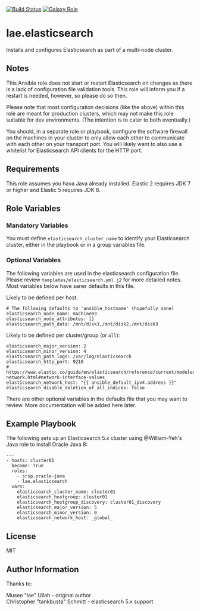[![Build Status](https://travis-ci.org/lae/ansible-role-elasticsearch.svg?branch=master)](https://travis-ci.org/lae/ansible-role-elasticsearch)
[![Galaxy Role](https://img.shields.io/badge/ansible--galaxy-elasticsearch-blue.svg)](https://galaxy.ansible.com/lae/elasticsearch/)

lae.elasticsearch
=========

Installs and configures Elasticsearch as part of a multi-node cluster.

## Notes

This Ansible role does not start or restart Elasticsearch on changes as there 
is a lack of configuration file validation tools. This role will inform you if 
a restart is needed, however, so please do so then.

Please note that most configuration decisions (like the above) within this role 
are meant for production clusters, which may not make this role suitable for 
dev environments. (The intention is to cater to both eventually.)

You should, in a separate role or playbook, configure the software firewall on 
the machines in your cluster to only allow each other to communicate with each 
other on your transport port. You will likely want to also use a whitelist for 
Elasticsearch API clients for the HTTP port.

## Requirements

This role assumes you hava Java already installed. Elastic 2 requires JDK 7 or higher and Elastic 5 requires JDK 8.

## Role Variables

### Mandatory Variables

You must define `elasticsearch_cluster_name` to identify your Elasticsearch 
cluster, either in the playbook or in a group variables file.

### Optional Variables

The following variables are used in the elasticsearch configuration file. 
Please review `templates/elasticsearch.yml.j2` for more detailed notes.
Most variables below have saner defaults in this file.

Likely to be defined per host:

```
# The following defaults to 'ansible_hostname' (hopefully sane)
elasticsearch_node_name: machine03
elasticsearch_node_attributes: []
elasticsearch_path_data: /mnt/disk1,/mnt/disk2,/mnt/disk3
```

Likely to be defined per cluster/group (or `all`):

```
elasticsearch_major_version: 2
elasticsearch_minor_version: 4
elasticsearch_path_logs: /var/log/elasticsearch
elasticsearch_http_port: 9210
# https://www.elastic.co/guide/en/elasticsearch/reference/current/modules-network.html#network-interface-values
elasticsearch_network_host: "{{ ansible_default_ipv4.address }}"
elasticsearch_disable_deletion_of_all_indices: false
```

There are other optional variables in the defaults file that you may want to 
review. More documentation will be added here later.

Example Playbook
----------------

The following sets up an Elasticsearch 5.x cluster using @William-Yeh's Java 
role to install Oracle Java 8:

```
---
- hosts: cluster01
  become: True
  roles:
    - srsp.oracle-java
    - lae.elasticsearch
  vars:
    elasticsearch_cluster_name: cluster01
    elasticsearch_hostgroup: cluster01
    elasticsearch_hostgroup_discovery: cluster01_discovery
    elasticsearch_major_version: 5
    elasticsearch_minor_version: 0
    elasticsearch_network_host: _global_
```

License
-------

MIT

Author Information
------------------

Thanks to:

Musee "lae" Ullah - original author  
Christopher "tankbusta" Schmitt - elasticsearch 5.x support  
